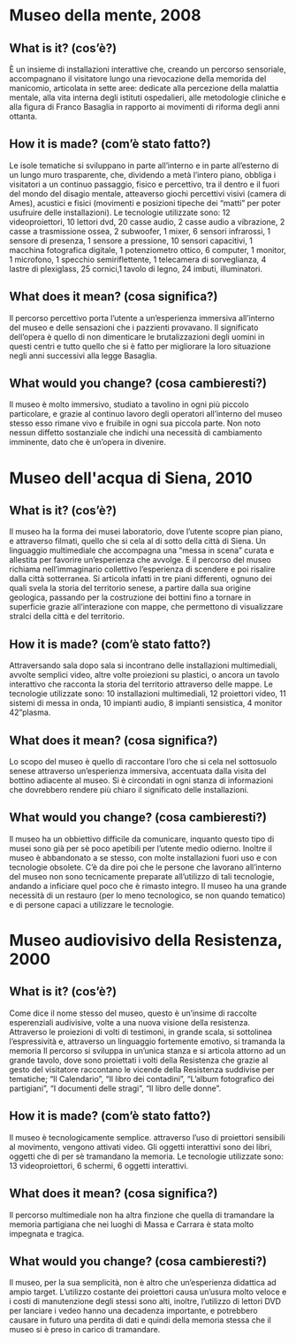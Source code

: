 # Museo della mente, 2008

## What is it? (cos’è?)

È un insieme di installazioni interattive che, creando un percorso sensoriale, accompagnano il visitatore lungo una rievocazione della memorida del manicomio, articolata in sette aree: dedicate alla percezione della malattia mentale, alla vita interna degli istituti ospedalieri, alle metodologie cliniche e alla figura di Franco Basaglia in rapporto ai movimenti di riforma degli anni ottanta.

## How it is made? (com’è stato fatto?)

Le isole tematiche si sviluppano in parte all’interno e in parte all’esterno di un lungo muro trasparente, che, dividendo a metà l’intero piano, obbliga i visitatori a un continuo passaggio, fisico e percettivo, tra il dentro e il fuori del mondo del disagio mentale, atteaverso giochi percettivi visivi (camera di Ames), acustici e fisici (movimenti e posizioni tipeche dei “matti” per poter usufruire delle installazioni).
Le tecnologie utilizzate sono: 12 videoproiettori, 10 lettori dvd, 20 casse audio, 2 casse audio a vibrazione, 2 casse a trasmissione ossea, 2 subwoofer, 1 mixer, 6 sensori infrarossi, 1 sensore di presenza, 1 sensore a pressione, 10 sensori capacitivi, 1 macchina fotografica digitale, 1 potenziometro ottico, 6 computer, 1 monitor, 1 microfono, 1 specchio semiriflettente, 1 telecamera di sorveglianza, 4 lastre di plexiglass, 25 cornici,1 tavolo di legno, 24 imbuti, illuminatori.

## What does it mean? (cosa significa?)

Il percorso percettivo porta l’utente a un’esperienza immersiva all’interno del museo e delle sensazioni che i pazzienti provavano. Il significato dell’opera è quello di non dimenticare le brutalizzazioni degli uomini in questi centri e tutto quello che si è fatto per migliorare la loro situazione negli anni successivi alla legge Basaglia.

## What would you change? (cosa cambieresti?)

Il museo è molto immersivo, studiato a tavolino in ogni più piccolo particolare, e grazie al continuo lavoro degli operatori all’interno del museo stesso esso rimane vivo e fruibile in ogni sua piccola parte. Non noto nessun diffetto sostanziale che indichi una necessità di cambiamento imminente, dato che è un’opera in divenire.

# Museo dell'acqua di Siena, 2010

## What is it? (cos’è?)

Il museo ha la forma dei musei laboratorio, dove l’utente scopre pian piano, e attraverso filmati, quello che si cela al di sotto della città di Siena. Un linguaggio multimediale che accompagna una “messa in scena” curata e allestita per favorire un’esperienza che avvolge. E il percorso del museo richiama nell’immaginario collettivo l’esperienza di scendere e poi risalire dalla città sotterranea. Si articola infatti in tre piani differenti, ognuno dei quali svela la storia del territorio senese, a partire dalla sua origine geologica, passando per la costruzione dei bottini fino a tornare in superficie grazie all’interazione con mappe, che permettono di visualizzare stralci della città e del territorio.

## How it is made? (com’è stato fatto?)

Attraversando sala dopo sala si incontrano delle installazioni multimediali, avvolte semplici video, altre volte proiezioni su plastici, o ancora un tavolo interattivo che racconta la storia del territorio attraverso delle mappe.
Le tecnologie utilizzate sono: 10 installazioni multimediali, 12 proiettori video, 11 sistemi di messa in onda, 10 impianti audio, 8 impianti sensistica, 4 monitor 42”plasma.

## What does it mean? (cosa significa?)

Lo scopo del museo è quello di raccontare l’oro che si cela nel sottosuolo senese attraverso un’esperienza immersiva, accentuata dalla visita del bottino adiacente al museo. Si è circondati in ogni stanza di informazioni che dovrebbero rendere più chiaro il significato delle installazioni.

## What would you change? (cosa cambieresti?)

Il museo ha un obbiettivo difficile da comunicare, inquanto questo tipo di musei sono già per sè poco apetibili per l’utente medio odierno. Inoltre il museo è abbandonato a se stesso, con molte installazioni fuori uso e con tecnologie obsolete. C’è da dire poi che le persone che lavorano all’interno del museo non sono tecnicamente preparate all’utilizzo di tali tecnologie, andando a inficiare quel poco che è rimasto integro. Il museo ha una grande necessità di un restauro (per lo meno tecnologico, se non quando tematico) e di persone capaci a utilizzare le tecnologie.

# Museo audiovisivo della Resistenza, 2000

## What is it? (cos’è?)

Come dice il nome stesso del museo, questo è un’insime di raccolte esperenziali audivisive, volte a una nuova visione della resistenza. Attraverso le proiezioni di volti di testimoni, in grande scala, si sottolinea l’espressività e, attraverso un linguaggio fortemente emotivo, si tramanda la memoria
Il percorso si sviluppa in un’unica stanza e si articola attorno ad un grande tavolo, dove sono proiettati i volti della Resistenza che grazie al gesto del visitatore raccontano le vicende della Resistenza suddivise per tematiche; “Il Calendario”, “Il libro dei contadini”, “L’album fotografico dei partigiani”, “I documenti delle stragi”, “Il libro delle donne”.

## How it is made? (com’è stato fatto?)

Il museo è tecnologicamente semplice. attraverso l’uso di proiettori sensibili al movimento, vengono attivati video. Gli oggetti interattivi sono dei libri, oggetti che di per sè tramandano la memoria.
Le tecnologie utilizzate sono: 13 videoproiettori, 6 schermi, 6 oggetti interattivi.

## What does it mean? (cosa significa?)

Il percorso multimediale non ha altra finzione che quella di tramandare la memoria partigiana che nei luoghi di Massa e Carrara è stata molto impegnata e tragica.

## What would you change? (cosa cambieresti?)

Il museo, per la sua semplicità, non è altro che un’esperienza didattica ad ampio target. L’utilizzo costante dei proiettori causa un’usura molto veloce e i costi di manutenzione degli stessi sono alti, inoltre, l’utilizzo di lettori DVD per lanciare i vedeo hanno una decadenza importante, e potrebbero causare in futuro una perdita di dati e quindi della memoria stessa che il museo si è preso in carico di tramandare. 

